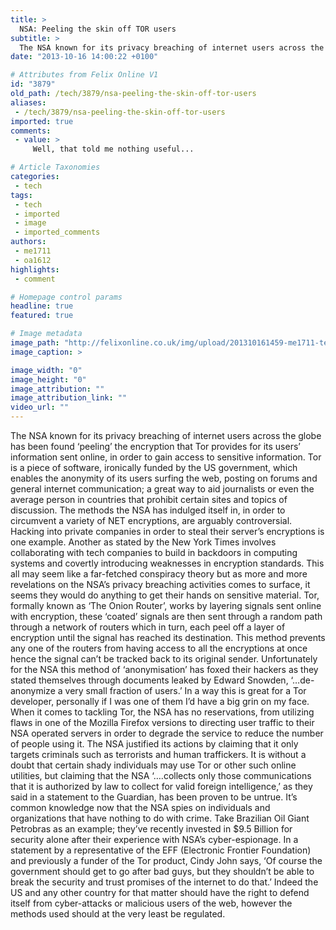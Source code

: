 ```yaml
---
title: >
  NSA: Peeling the skin off TOR users
subtitle: >
  The NSA known for its privacy breaching of internet users across the globe has been found ‘peeling’ the encryption that Tor provides for its users’ information sent online, in order to gain access to sensitive information.
date: "2013-10-16 14:00:22 +0100"

# Attributes from Felix Online V1
id: "3879"
old_path: /tech/3879/nsa-peeling-the-skin-off-tor-users
aliases:
 - /tech/3879/nsa-peeling-the-skin-off-tor-users
imported: true
comments:
 - value: >
     Well, that told me nothing useful...

# Article Taxonomies
categories:
 - tech
tags:
 - tech
 - imported
 - image
 - imported_comments
authors:
 - me1711
 - oa1612
highlights:
 - comment

# Homepage control params
headline: true
featured: true

# Image metadata
image_path: "http://felixonline.co.uk/img/upload/201310161459-me1711-tech_nsa.png"
image_caption: >

image_width: "0"
image_height: "0"
image_attribution: ""
image_attribution_link: ""
video_url: ""
---
```


The NSA known for its privacy breaching of internet users across the globe has been found ‘peeling’ the encryption that Tor provides for its users’ information sent online, in order to gain access to sensitive information. Tor is a piece of software, ironically funded by the US government, which enables the anonymity of its users surfing the web, posting on forums and general internet communication; a great way to aid journalists or even the average person in countries that prohibit certain sites and topics of discussion.
 The methods the NSA has indulged itself in, in order to circumvent a variety of NET encryptions, are arguably controversial. Hacking into private companies in order to steal their server’s encryptions is one example. Another as stated by the New York Times involves collaborating with tech companies to build in backdoors in computing systems and covertly introducing weaknesses in encryption standards. This all may seem like a far-fetched conspiracy theory but as more and more revelations on the NSA’s privacy breaching activities comes to surface, it seems they would do anything to get their hands on sensitive material.
 Tor, formally known as ‘The Onion Router’, works by layering signals sent online with encryption, these ‘coated’ signals are then sent through a random path through a network of routers which in turn, each peel off a layer of encryption until the signal has reached its destination. This method prevents any one of the routers from having access to all the encryptions at once hence the signal can’t be tracked back to its original sender. Unfortunately for the NSA this method of ‘anonymisation’ has foxed their hackers as they stated themselves through documents leaked by Edward Snowden, ‘…de-anonymize a very small fraction of users.’ In a way this is great for a Tor developer, personally if I was one of them I’d have a big grin on my face.
 When it comes to tackling Tor, the NSA has no reservations, from utilizing flaws in one of the Mozilla Firefox versions to directing user traffic to their NSA operated servers in order to degrade the service to reduce the number of people using it. The NSA justified its actions by claiming that it only targets criminals such as terrorists and human traffickers. It is without a doubt that certain shady individuals may use Tor or other such online utilities, but claiming that the NSA ‘….collects only those communications that it is authorized by law to collect for valid foreign intelligence,’ as they said in a statement to the Guardian, has been proven to be untrue. It’s common knowledge now that the NSA spies on individuals and organizations that have nothing to do with crime. Take Brazilian Oil Giant Petrobras as an example; they’ve recently invested in $9.5 Billion for security alone after their experience with NSA’s cyber-espionage.
 In a statement by a representative of the EFF (Electronic Frontier Foundation) and previously a funder of the Tor product, Cindy John says, ‘Of course the government should get to go after bad guys, but they shouldn’t be able to break the security and trust promises of the internet to do that.’ Indeed the US and any other country for that matter should have the right to defend itself from cyber-attacks or malicious users of the web, however the methods used should at the very least be regulated.
